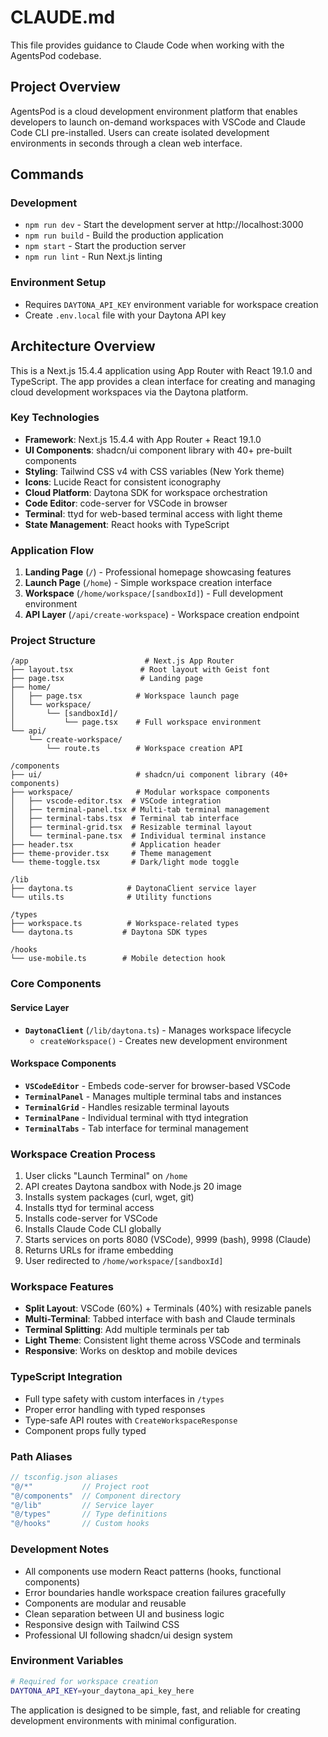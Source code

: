 # CLAUDE.md

This file provides guidance to Claude Code when working with the AgentsPod codebase.

## Project Overview

AgentsPod is a cloud development environment platform that enables developers to launch on-demand workspaces with VSCode and Claude Code CLI pre-installed. Users can create isolated development environments in seconds through a clean web interface.

## Commands

### Development
- `npm run dev` - Start the development server at http://localhost:3000
- `npm run build` - Build the production application
- `npm start` - Start the production server
- `npm run lint` - Run Next.js linting

### Environment Setup
- Requires `DAYTONA_API_KEY` environment variable for workspace creation
- Create `.env.local` file with your Daytona API key

## Architecture Overview

This is a Next.js 15.4.4 application using App Router with React 19.1.0 and TypeScript. The app provides a clean interface for creating and managing cloud development workspaces via the Daytona platform.

### Key Technologies
- **Framework**: Next.js 15.4.4 with App Router + React 19.1.0
- **UI Components**: shadcn/ui component library with 40+ pre-built components
- **Styling**: Tailwind CSS v4 with CSS variables (New York theme)
- **Icons**: Lucide React for consistent iconography
- **Cloud Platform**: Daytona SDK for workspace orchestration
- **Code Editor**: code-server for VSCode in browser
- **Terminal**: ttyd for web-based terminal access with light theme
- **State Management**: React hooks with TypeScript

### Application Flow
1. **Landing Page** (`/`) - Professional homepage showcasing features
2. **Launch Page** (`/home`) - Simple workspace creation interface
3. **Workspace** (`/home/workspace/[sandboxId]`) - Full development environment
4. **API Layer** (`/api/create-workspace`) - Workspace creation endpoint

### Project Structure
```
/app                          # Next.js App Router
├── layout.tsx               # Root layout with Geist font
├── page.tsx                 # Landing page
├── home/
│   ├── page.tsx            # Workspace launch page
│   └── workspace/
│       └── [sandboxId]/
│           └── page.tsx    # Full workspace environment
└── api/
    └── create-workspace/
        └── route.ts        # Workspace creation API

/components
├── ui/                     # shadcn/ui component library (40+ components)
├── workspace/              # Modular workspace components
│   ├── vscode-editor.tsx  # VSCode integration
│   ├── terminal-panel.tsx # Multi-tab terminal management
│   ├── terminal-tabs.tsx  # Terminal tab interface
│   ├── terminal-grid.tsx  # Resizable terminal layout
│   └── terminal-pane.tsx  # Individual terminal instance
├── header.tsx             # Application header
├── theme-provider.tsx     # Theme management
└── theme-toggle.tsx       # Dark/light mode toggle

/lib
├── daytona.ts            # DaytonaClient service layer
└── utils.ts              # Utility functions

/types
├── workspace.ts          # Workspace-related types
└── daytona.ts           # Daytona SDK types

/hooks
└── use-mobile.ts        # Mobile detection hook
```

### Core Components

#### Service Layer
- **`DaytonaClient`** (`/lib/daytona.ts`) - Manages workspace lifecycle
  - `createWorkspace()` - Creates new development environment

#### Workspace Components
- **`VSCodeEditor`** - Embeds code-server for browser-based VSCode
- **`TerminalPanel`** - Manages multiple terminal tabs and instances
- **`TerminalGrid`** - Handles resizable terminal layouts
- **`TerminalPane`** - Individual terminal with ttyd integration
- **`TerminalTabs`** - Tab interface for terminal management

### Workspace Creation Process
1. User clicks "Launch Terminal" on `/home`
2. API creates Daytona sandbox with Node.js 20 image
3. Installs system packages (curl, wget, git)
4. Installs ttyd for terminal access
5. Installs code-server for VSCode
6. Installs Claude Code CLI globally
7. Starts services on ports 8080 (VSCode), 9999 (bash), 9998 (Claude)
8. Returns URLs for iframe embedding
9. User redirected to `/home/workspace/[sandboxId]`

### Workspace Features
- **Split Layout**: VSCode (60%) + Terminals (40%) with resizable panels
- **Multi-Terminal**: Tabbed interface with bash and Claude terminals
- **Terminal Splitting**: Add multiple terminals per tab
- **Light Theme**: Consistent light theme across VSCode and terminals
- **Responsive**: Works on desktop and mobile devices

### TypeScript Integration
- Full type safety with custom interfaces in `/types`
- Proper error handling with typed responses
- Type-safe API routes with `CreateWorkspaceResponse`
- Component props fully typed

### Path Aliases
```typescript
// tsconfig.json aliases
"@/*"           // Project root
"@/components"  // Component directory
"@/lib"         // Service layer
"@/types"       // Type definitions
"@/hooks"       // Custom hooks
```

### Development Notes
- All components use modern React patterns (hooks, functional components)
- Error boundaries handle workspace creation failures gracefully
- Components are modular and reusable
- Clean separation between UI and business logic
- Responsive design with Tailwind CSS
- Professional UI following shadcn/ui design system

### Environment Variables
```bash
# Required for workspace creation
DAYTONA_API_KEY=your_daytona_api_key_here
```

The application is designed to be simple, fast, and reliable for creating development environments with minimal configuration.